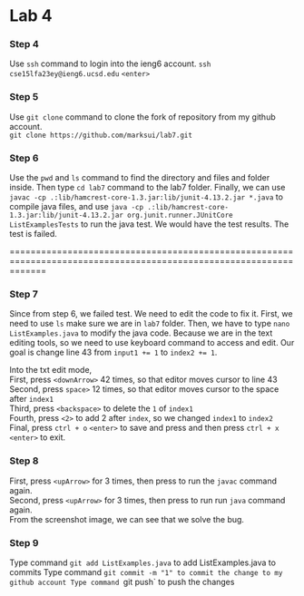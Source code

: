 # Lab 4
### Step 4
Use `ssh` command to login into the ieng6 account.
`ssh cse15lfa23ey@ieng6.ucsd.edu` `<enter>`

### Step 5
Use `git clone` command to clone the fork of repository from my github account. <br>
`git clone https://github.com/marksui/lab7.git`


### Step 6
Use the `pwd` and `ls` command to find the directory and files and folder inside. Then type `cd lab7` command to the lab7 folder. Finally, we can use `javac -cp .:lib/hamcrest-core-1.3.jar:lib/junit-4.13.2.jar *.java` to compile java files, and use `java -cp .:lib/hamcrest-core-1.3.jar:lib/junit-4.13.2.jar org.junit.runner.JUnitCore ListExamplesTests` to run the java test. We would have the test results. The test is failed. 


===================================================================================================================
### Step 7
Since from step 6, we failed test. We need to edit the code to fix it. First, we need to use `ls` make sure we are in `lab7` folder. Then, we have to type `nano ListExamples.java` to modify the java code. Because we are in the text editing tools, so we need to use keyboard command to access and edit. Our goal is change line 43 from `input1 += 1` to `index2 += 1`.

Into the txt edit mode,  <br>
First, press `<downArrow>` 42 times, so that editor moves cursor to line 43  <br>
Second, press `space>` 12 times, so that editor moves cursor to the space after `index1`  <br>
Third, press `<backspace>` to delete the `1` of `index1`    <br>
Fourth, press `<2>` to add 2 after `index`, so we changed `index1` to `index2`  <br>
Final, press `ctrl + o` `<enter>` to save and press and then press `ctrl + x` `<enter>` to exit.   <br>

### Step 8
First, press `<upArrow>` for 3 times, then press <enter> to run the `javac` command again.  <br>
Second, press `<upArrow>` for 3 times, then press <enter> to run run `java` command again.    <br>
From the screenshot image, we can see that we solve the bug.


### Step 9
Type command `git add ListExamples.java` to add ListExamples.java to commits
Type command `git commit -m "1" to commit the change to my github account
Type command `git push` to push the changes



